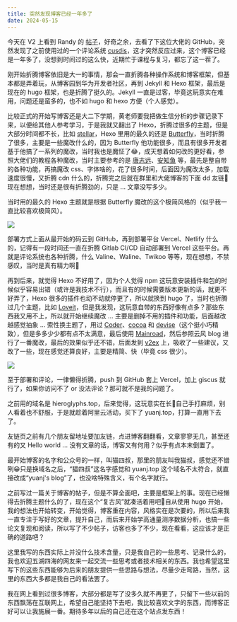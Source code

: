 ```yaml
---
title: 突然发现博客已经一年多了
date: 2024-05-15
---
```


今天在 V2 上看到 Randy 的 [帖子](https://www.v2ex.com/t/1040807#reply118)，好奇之余，去看了下这位大佬的 GitHub，突然发现了之前使用过的一个评论系统 [cusdis](https://github.com/djyde/cusdis)，这才突然反应过来，这个博客已经是一年多了，没想到时间过的这么快，近期忙于课程与复习，都忘了这一茬了。

<!--more-->

刚开始折腾博客依旧是大一的事情，那会一直折腾各种操作系统和博客框架，但基本都是弄着玩，从博客园到华为开发者社区，再到 Jekyll 和 Hexo 框架，最后是现在的 hugo 框架，也是折腾了挺久的。Jekyll 一直是过客，毕竟这玩意实在难用，问题还是蛮多的，也不如 hugo 和 hexo 方便（个人感觉）。

比较正式的开始写博客还是大二下学期，黄老师要我把做生信分析的步骤记录下来，以便给其他人参考学习，于是我就又翻出了 Hexo，折腾过很多的主题，但是大部分时间都不长，比如 [stellar](https://github.com/xaoxuu/hexo-theme-stellar)，Hexo 里用的最久的还是 [Butterfly](https://github.com/jerryc127/hexo-theme-butterfly)，当时折腾了很多，主要是一些魔改什么的，因为 Butterfly 他功能很多，而且有很多开发者基于他搞了一系列的魔改，当时我也是魔怔了😂，成天想着如何改的更好看，参照大佬们的教程各种魔改，当时主要参考的是 [唐志远](https://fe32.top/)、[安知鱼](https://blog.anheyu.com/) 等，最先是整自带的各种功能，再搞魔改 css、字体啥的，花了很多时间，后面因为魔改太多，加载速度很慢，又折腾 cdn 什么的，折腾完之后就在群里和大佬博客的下面 dd 友链🤣现在想想，当时还是很有折腾劲的，只是 ... 文章没写多少。

当时用的最久的 Hexo 主题就是根据 Butterfly 魔改的这个极简风格的（似乎我一直比较喜欢极简风）。

![](https://images.yuanj.top/blog/20240515220590.png)

部署方式上面从最开始的码云到 GitHub，再到部署平台 Vercel、Netlify 什么的，记得有一段时间还一直在折腾 Gitlab CI/CD 自动部署到 Vercel 这些平台。再就是评论系统也各种折腾，什么 Valine、Waline、Twikoo 等等，现在想想，不禁感叹，当时是真有精力啊🤣

再到后来，就觉得 Hexo 不好用了，因为个人觉得 npm 这玩意安装插件和包的时候似乎容易出错（或许是我技术不行），而且有的时候需要版本更新的话，就更不好弄了，Hexo 很多的插件也动不动就停更了，所以就换到 hugo 了，当时也折腾过几个主题，比如 [Loveit](https://github.com/dillonzq/LoveIt)，但是我发现，这玩意自带的东西好像有点多？那些东西我又用不上，所以就开始继续魔改 ... 主要是删掉不用的插件和功能，后面越改越感觉抽象 ... 索性换主题了，用过 [Coder](https://github.com/luizdepra/hugo-coder)、[cocoa](https://github.com/nishanths/cocoa-hugo-theme) 和 [devise](https://github.com/austingebauer/devise)（这个挺小巧精致），但是多多少少都有点不太满意，最后使用 [Mainroad](https://github.com/Vimux/Mainroad)，然后参照云风 blog 进行了一番魔改，最后的效果似乎还不错，后面发到 [v2ex](https://www.v2ex.com/t/1023939#reply123) 上，吸收了一些建议，又改了一些，现在感觉还算良好，主要是精简、快（毕竟 css 很少）。

![](https://images.yuanj.top/blog/20240515222242.png)

至于部署和评论，一律懒得折腾，push 到 GitHub 套上 Vercel，加上 giscus 就行了，如果你访问不了 or 没法评论？那可就不是我的问题了。

之前用的域名是 hieroglyphs.top，后来觉得，这玩意实在长🤣自己手打麻烦，别人看着也不舒服，于是就趁着阿里云活动，买下了 yuanj.top，打算一直用下去了。

友链页之前有几个朋友留地址要加友链，点进博客翻翻看，文章寥寥无几，甚至还有的又 Hello world ... 没有文章的话，博客又有何用？似乎有点本末倒置了。

最开始博客的名字和公众号的一样，叫猫四叔，那里的朋友叫我猫叔，感觉还不错咧😁只是换域名之后，“猫四叔”这名字感觉和 yuanj.top 这个域名不太符合，就直接改成“yuanj's blog”了，也没啥特殊含义，有个名字就行。

之前写过一篇关于博客的帖子，但是不算全面吧，主要是框架上的事。现在已经懒得去折腾主题什么的了，现在这个“复古风”就凑活着用吧🤣自从使用 hugo 开始，我的想法也开始转变，开始觉得，博客重在内容，风格实在是次要的，所以后来我一直专注于写好的文章，提升自己，而后来开始学高通量测序数据分析，也搞一些论文复现和阅读，所以写了不少帖子，访客也多了不少，现在看看，这应该才是正确的道路吧？

这里我写的东西实际上并没什么技术含量，只是我自己的一些思考、记录什么的，我也欢迎五湖四海的网友来一起交流一些思考或者技术相关的东西。我也希望这里写下的这些东西能够为后来的朋友提供一些思路与想法，尽量少走弯路，当然，这里的东西大多都是我自己的看法罢了。

我在网上看到过很多博客，大部分都是写了没多久就不再更了，只留下一些以前的东西飘荡在互联网上，希望自己能坚持下去吧，我比较喜欢文字的东西，而博客正好可以让我施展一番。期待多年以后的自己还在这个站点发东西！
